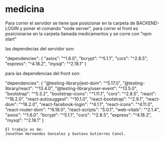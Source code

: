 # medicina

Para correr el servidor se tiene que posicionar en la carpeta de BACKEND-LOGIN y poner el comando "node server", 
para correr el front es posicionarse en la carpeta llamada medicamentos y se corre con "npm start"

las dependecias del servidor son: 

"dependencies": {
    "axios": "^1.6.0",
    "bcrypt": "^5.1.1",
    "cors": "^2.8.5",
    "express": "^4.18.2",
    "mysql": "^2.18.1"
  }

  para las dependencias del front son:
  
  "dependencies": {
    "@testing-library/jest-dom": "^5.17.0",
    "@testing-library/react": "^13.4.0",
    "@testing-library/user-event": "^13.5.0",
    "bootstrap": "^5.3.2",
    "bootstrap-icons": "^1.11.1",
    "cors": "^2.8.5",
    "react": "^18.2.0",
    "react-autosuggest": "^10.1.0",
    "react-bootstrap": "^2.9.1",
    "react-dom": "^18.2.0",
    "react-facebook-login": "^4.1.1",
    "react-icons": "^4.11.0",
    "react-router-dom": "^6.18.0",
    "react-scripts": "5.0.1",
    "web-vitals": "^2.1.4",
    "axios": "^1.6.0",
    "bcrypt": "^5.1.1",
    "cors": "^2.8.5",
    "express": "^4.18.2",
    "mysql": "^2.18.1"
    }


    El trabajo es de:
    Jonathan Hernandez Gonzalez y Gustavo Gutierrez Canul.
